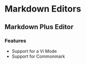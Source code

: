 <!-- TITLE: Markdown -->
<!-- SUBTITLE: A quick summary of Markdown Editors-->

# Markdown Editors
## Markdown Plus Editor
### Features
- Support for a Vi Mode
- Support for Commonmark

